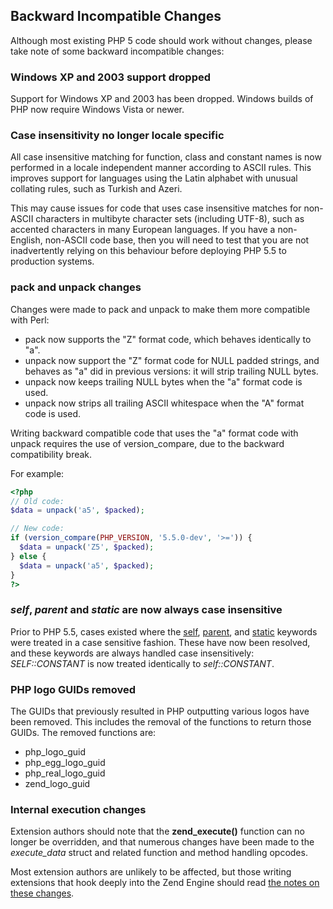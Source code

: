 Backward Incompatible Changes
-----------------------------

Although most existing PHP 5 code should work without changes, please
take note of some backward incompatible changes:

### Windows XP and 2003 support dropped

Support for Windows XP and 2003 has been dropped. Windows builds of PHP
now require Windows Vista or newer.

### Case insensitivity no longer locale specific

All case insensitive matching for function, class and constant names is
now performed in a locale independent manner according to ASCII rules.
This improves support for languages using the Latin alphabet with
unusual collating rules, such as Turkish and Azeri.

This may cause issues for code that uses case insensitive matches for
non-ASCII characters in multibyte character sets (including UTF-8), such
as accented characters in many European languages. If you have a
non-English, non-ASCII code base, then you will need to test that you
are not inadvertently relying on this behaviour before deploying PHP 5.5
to production systems.

### <span class="function">pack</span> and <span class="function">unpack</span> changes

Changes were made to <span class="function">pack</span> and <span
class="function">unpack</span> to make them more compatible with Perl:

-   <span class="simpara"> <span class="function">pack</span> now
    supports the "Z" format code, which behaves identically to "a".
    </span>
-   <span class="simpara"> <span class="function">unpack</span> now
    support the "Z" format code for NULL padded strings, and behaves as
    "a" did in previous versions: it will strip trailing NULL bytes.
    </span>
-   <span class="simpara"> <span class="function">unpack</span> now
    keeps trailing NULL bytes when the "a" format code is used. </span>
-   <span class="simpara"> <span class="function">unpack</span> now
    strips all trailing ASCII whitespace when the "A" format code is
    used. </span>

Writing backward compatible code that uses the "a" format code with
<span class="function">unpack</span> requires the use of <span
class="function">version\_compare</span>, due to the backward
compatibility break.

For example:

``` php
<?php
// Old code:
$data = unpack('a5', $packed);

// New code:
if (version_compare(PHP_VERSION, '5.5.0-dev', '>=')) {
  $data = unpack('Z5', $packed);
} else {
  $data = unpack('a5', $packed);
}
?>
```

### *self*, *parent* and *static* are now always case insensitive

Prior to PHP 5.5, cases existed where the
<a href="/language/oop5/paamayim-nekudotayim.html" class="link">self</a>,
<a href="/language/oop5/paamayim-nekudotayim.html" class="link">parent</a>,
and
<a href="/language/oop5/late-static-bindings.html" class="link">static</a>
keywords were treated in a case sensitive fashion. These have now been
resolved, and these keywords are always handled case insensitively:
*SELF::CONSTANT* is now treated identically to *self::CONSTANT*.

### PHP logo GUIDs removed

The GUIDs that previously resulted in PHP outputting various logos have
been removed. This includes the removal of the functions to return those
GUIDs. The removed functions are:

-   <span class="simpara"> <span class="function">php\_logo\_guid</span>
    </span>
-   <span class="simpara"> <span
    class="function">php\_egg\_logo\_guid</span> </span>
-   <span class="simpara"> <span
    class="function">php\_real\_logo\_guid</span> </span>
-   <span class="simpara"> <span
    class="function">zend\_logo\_guid</span> </span>

### Internal execution changes

Extension authors should note that the **zend\_execute()** function can
no longer be overridden, and that numerous changes have been made to the
*execute\_data* struct and related function and method handling opcodes.

Most extension authors are unlikely to be affected, but those writing
extensions that hook deeply into the Zend Engine should read
<a href="/migration55/internals.html" class="link">the notes on these changes</a>.
